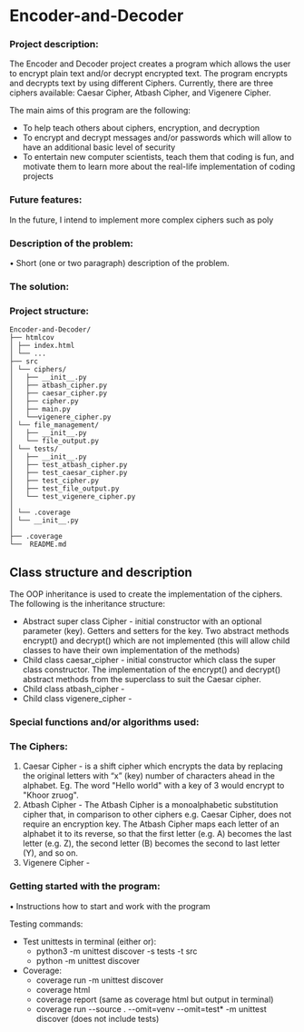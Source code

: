 # Encoder-and-Decoder
### Project description:
The Encoder and Decoder project creates a program which allows the user to encrypt plain text and/or 
decrypt encrypted text. The program encrypts and decrypts text by using different Ciphers. 
Currently, there are three ciphers available: Caesar Cipher, Atbash Cipher, and Vigenere Cipher.

The main aims of this program are the following:
* To help teach others about ciphers, encryption, and decryption
* To encrypt and decrypt messages and/or passwords which will allow to have an additional basic 
level of security
* To entertain new computer scientists, teach them that coding is fun, and motivate them to learn 
more about the real-life implementation of coding projects

### Future features:
In the future, I intend to implement more complex ciphers such as poly


### Description of the problem:
•	Short (one or two paragraph) description of the problem.

### The solution:


### Project structure:
```
Encoder-and-Decoder/
├── htmlcov
│ ├── index.html
│ └── ...
├── src
│ └── ciphers/
│   ├── __init__.py
│   ├── atbash_cipher.py
│   ├── caesar_cipher.py
│   ├── cipher.py
│   ├── main.py
│   └──vigenere_cipher.py
│ └── file_management/
│   ├── __init__.py
│   └── file_output.py
│ └── tests/
│   ├── __init__.py
│   ├── test_atbash_cipher.py
│   ├── test_caesar_cipher.py
│   ├── test_cipher.py
│   ├── test_file_output.py
│   └── test_vigenere_cipher.py
│
│ └── .coverage
│ └── __init__.py
│
├── .coverage
└──  README.md
```

## Class structure and  description
The OOP inheritance is used to create the implementation of the ciphers. The following is the inheritance structure:
- Abstract super class Cipher - initial constructor with an optional parameter (key). Getters and setters for the key.
Two abstract methods encrypt() and decrypt() which are not implemented (this will allow child classes to have their own 
implementation of the methods)
- Child class caesar_cipher - initial constructor which class the super class constructor. The implementation of the
encrypt() and decrypt() abstract methods from the superclass to suit the Caesar cipher. 
- Child class atbash_cipher - 
- Child class vigenere_cipher - 

### Special functions and/or algorithms used:
### The Ciphers:
1. Caesar Cipher - is a shift cipher which encrypts the data by replacing the original letters 
with “x” (key) number of characters ahead in the alphabet. Eg. The word "Hello world" with a key of 3
would encrypt to "Khoor zruog". 
2. Atbash Cipher - The Atbash Cipher is a monoalphabetic substitution cipher that, in comparison 
        to other ciphers e.g. Caesar Cipher, does not require an encryption key.
        The Atbash Cipher maps each letter of an alphabet it to its reverse, 
        so that the first letter (e.g. A) becomes the last letter (e.g. Z), 
        the second letter (B) becomes the second to last letter (Y), and so on.
3. Vigenere Cipher - 

### Getting started with the program:
•	Instructions how to start and work with the program


Testing commands:
- Test unittests in terminal (either or): 
  - python3 -m unittest discover -s tests -t src
  - python -m unittest discover
- Coverage:
  - coverage run -m unittest discover
  - coverage html
  - coverage report (same as coverage html but output in terminal)
  - coverage run --source . --omit=venv --omit=test* -m unittest discover (does not include tests)

